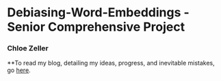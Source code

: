 # Debiasing-Word-Embeddings - Senior Comprehensive Project
### Chloe Zeller

**To read my blog, detailing my ideas, progress, and inevitable mistakes, go [here](https://medium.com/fixing-sexist-ai).

